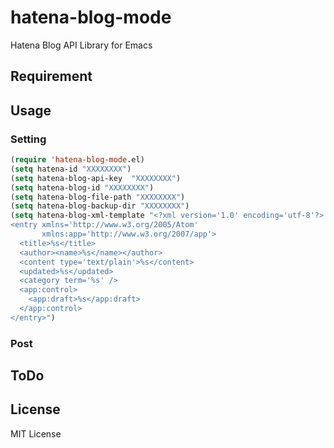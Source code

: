 # hatena-blog-mode
Hatena Blog API Library for Emacs

## Requirement


## Usage
### Setting
```lisp
(require 'hatena-blog-mode.el)
(setq hatena-id "XXXXXXXX")
(setq hatena-blog-api-key  "XXXXXXXX")
(setq hatena-blog-id "XXXXXXXX")
(setq hatena-blog-file-path "XXXXXXXX")
(setq hatena-blog-backup-dir "XXXXXXXX")
(setq hatena-blog-xml-template "<?xml version='1.0' encoding='utf-8'?>
<entry xmlns='http://www.w3.org/2005/Atom'
       xmlns:app='http://www.w3.org/2007/app'>
  <title>%s</title>
  <author><name>%s</name></author>
  <content type='text/plain'>%s</content>
  <updated>%s</updated>
  <category term='%s' />
  <app:control>
    <app:draft>%s</app:draft>
  </app:control>
</entry>")
```

### Post


## ToDo


## License
MIT License
